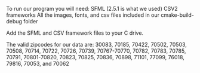 To run our program you will need:
SFML (2.5.1 is what we used)
CSV2 frameworks
All the images, fonts, and csv files included in our cmake-build-debug folder

Add the SFML and CSV framework files to your C drive. 

The valid zipcodes for our data are:
30083, 70185, 70422, 70502, 70503, 70508, 70714, 70722, 70726, 70739, 70767-70770, 70782, 70783, 70785, 70791, 70801-70820, 70823, 70825, 70836, 70898, 71101, 77099, 76018, 79816, 70053, and 70062
